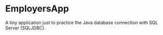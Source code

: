 # EmployersApp
A tiny application just to practice the Java database connection with SQL Server (SQLJDBC).
